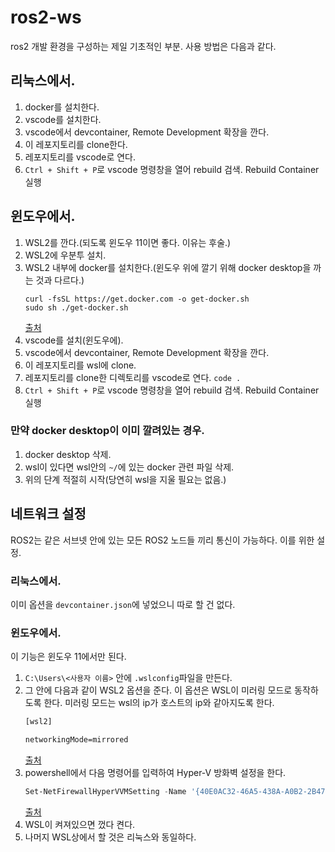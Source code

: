# ros2-ws
ros2 개발 환경을 구성하는 제일 기초적인 부분. 사용 방법은 다음과 같다.

## 리눅스에서.
1. docker를 설치한다.
2. vscode를 설치한다.
3. vscode에서 devcontainer, Remote Development 확장을 깐다.
4. 이 레포지토리를 clone한다.
5. 레포지토리를 vscode로 연다.
6. `Ctrl + Shift + P`로 vscode 명령창을 열어 rebuild 검색. Rebuild Container 실행

## 윈도우에서.
1. WSL2를 깐다.(되도록 윈도우 11이면 좋다. 이유는 후술.)
2. WSL2에 우분투 설치.
3. WSL2 내부에 docker를 설치한다.(윈도우 위에 깔기 위해 docker desktop을 까는 것과 다르다.)
    ```shell
    curl -fsSL https://get.docker.com -o get-docker.sh
    sudo sh ./get-docker.sh
    ```
    [출처](https://docs.docker.com/engine/install/ubuntu/)
4. vscode를 설치(윈도우에).
5. vscode에서 devcontainer, Remote Development 확장을 깐다.    
6. 이 레포지토리를 wsl에 clone.
7. 레포지토리를 clone한 디렉토리를 vscode로 연다. `code .`
8. `Ctrl + Shift + P`로 vscode 명령창을 열어 rebuild 검색. Rebuild Container 실행

### 만약 docker desktop이 이미 깔려있는 경우.
1. docker desktop 삭제.
2. wsl이 있다면 wsl안의 `~/`에 있는 docker 관련 파일 삭제.
3. 위의 단계 적절히 시작(당연히 wsl을 지울 필요는 없음.)


## 네트워크 설정
ROS2는 같은 서브넷 안에 있는 모든 ROS2 노드들 끼리 통신이 가능하다. 이를 위한 설정.
### 리눅스에서.
이미 옵션을 `devcontainer.json`에 넣었으니 따로 할 건 없다.
### 윈도우에서.
이 기능은 윈도우 11에서만 된다.
1. `C:\Users\<사용자 이름>` 안에 `.wslconfig`파일을 만든다.
2. 그 안에 다음과 같이 WSL2 옵션을 준다. 이 옵션은 WSL이 미러링 모드로 동작하도록 한다. 미러링 모드는 wsl의 ip가 호스트의 ip와 같아지도록 한다.
    ```txt
    [wsl2]

    networkingMode=mirrored
    ```
    [출처](https://learn.microsoft.com/ko-kr/windows/wsl/wsl-config)
3. powershell에서 다음 명령어를 입력하여 Hyper-V 방화벽 설정을 한다.
    ```powershell
    Set-NetFirewallHyperVVMSetting -Name '{40E0AC32-46A5-438A-A0B2-2B479E8F2E90}' -DefaultInboundAction Allow
    ```
    [출처](https://learn.microsoft.com/ko-kr/windows/wsl/networking)
4. WSL이 켜져있으면 껐다 켠다.  
5. 나머지 WSL상에서 할 것은 리눅스와 동일하다.